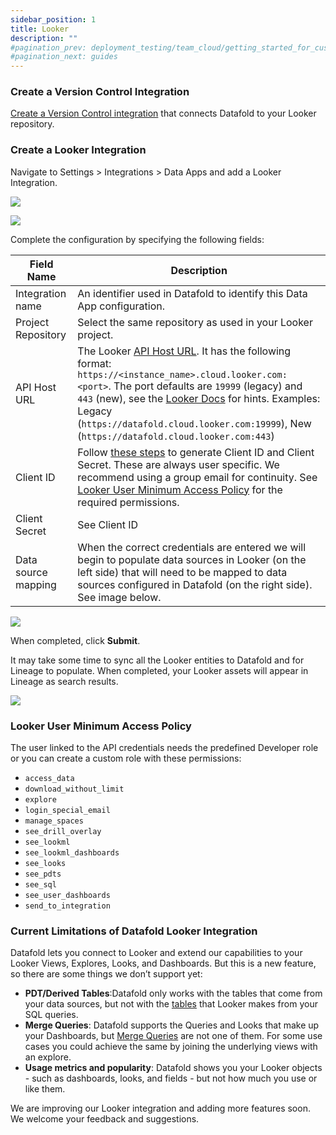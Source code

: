 ```yaml
---
sidebar_position: 1
title: Looker
description: ""
#pagination_prev: deployment_testing/team_cloud/getting_started_for_customers/dbt
#pagination_next: guides
---
```


### Create a Version Control Integration

[Create a Version Control integration](/connections/code_repositories) that connects Datafold to your Looker repository.

### Create a Looker Integration

Navigate to Settings > Integrations > Data Apps and add a Looker Integration.

![](/img/data_apps_add_new_integration.png)

![](/img/looker_blank_integration_form.png)

Complete the configuration by specifying the following fields:

| Field Name | Description |
| ----------- | ----------- |
| Integration name | An identifier used in Datafold to identify this Data App configuration. |
| Project Repository | Select the same repository as used in your Looker project. |
| API Host URL | The Looker [API Host URL](https://cloud.google.com/looker/docs/admin-panel-platform-api#api_host_url). It has the following format: `https://<instance_name>.cloud.looker.com:<port>`. The port defaults are `19999` (legacy) and `443` (new), see the [Looker Docs](https://cloud.google.com/looker/docs/api-getting-started#looker_api_path_and_port) for hints. Examples: Legacy (`https://datafold.cloud.looker.com:19999`), New (`https://datafold.cloud.looker.com:443`) |
| Client ID | Follow [these steps](https://cloud.google.com/looker/docs/api-auth#authentication_with_an_sdk) to generate Client ID and Client Secret. These are always user specific. We recommend using a group email for continuity. See [Looker User Minimum Access Policy](looker.md#looker-user-minimum-access-policy) for the required permissions. |
| Client Secret | See Client ID |
| Data source mapping | When the correct credentials are entered we will begin to populate data sources in Looker (on the left side) that will need to be mapped to data sources configured in Datafold (on the right side). See image below. |

![](/img/looker_configuration.png)

When completed, click **Submit**.

It may take some time to sync all the Looker entities to Datafold and for Lineage to populate. When completed, your Looker assets will appear in Lineage as search results.

![](/img/looker_sync_results.png)

### Looker User Minimum Access Policy
The user linked to the API credentials needs the predefined Developer role or you can create a custom role with these permissions:

- `access_data`
- `download_without_limit`
- `explore`
- `login_special_email`
- `manage_spaces`
- `see_drill_overlay`
- `see_lookml`
- `see_lookml_dashboards`
- `see_looks`
- `see_pdts`
- `see_sql`
- `see_user_dashboards`
- `send_to_integration`

### Current Limitations of Datafold Looker Integration
Datafold lets you connect to Looker and extend our capabilities to your Looker Views, Explores, Looks, and Dashboards. But this is a new feature, so there are some things we don’t support yet:

* **PDT/Derived Tables**:Datafold only works with the tables that come from your data sources, but not with the [tables](https://cloud.google.com/looker/docs/derived-tables#important_considerations_for_implementing_persisted_tables) that Looker makes from your SQL queries.
* **Merge Queries**: Datafold supports the Queries and Looks that make up your Dashboards, but [Merge Queries](https://cloud.google.com/looker/docs/merged-results) are not one of them. For some use cases you could achieve the same by joining the underlying views with an explore.
* **Usage metrics and popularity**: Datafold shows you your Looker objects - such as dashboards, looks, and fields - but not how much you use or like them.

We are improving our Looker integration and adding more features soon. We welcome your feedback and suggestions.